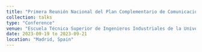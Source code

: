 ```yaml
---
title: "Primera Reunión Nacional del Plan Complementario de Comunicaciones Cuánticas"
collection: talks
type: "Conference"
venue: "Escuela Técnica Superior de Ingenieros Industriales de la Universidad Politécnica de Madrid (UPM)"
date: 2023-09-19 to 2023-09-21
location: "Madrid, Spain"
---
```

